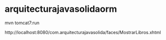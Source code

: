 # arquitecturajavasolidaorm

mvn tomcat7:run

http://localhost:8080/com.arquitecturajavasolida/faces/MostrarLibros.xhtml
